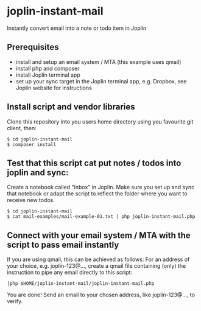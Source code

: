 # joplin-instant-mail
Instantly convert email into a note or todo item in Joplin

## Prerequisites
* install and setup an email system / MTA (this example uses qmail)
* install php and composer
* install Joplin terminal app
* set up your sync target in the Joplin terminal app, e.g. Dropbox, see Joplin website for instructions
## Install script and vendor libraries
Clone this repository into you users home directory using you favourite git client, then:
```
$ cd joplin-instant-mail
$ composer install
```

## Test that this script cat put notes / todos into joplin and sync:
Create a notebook called "Inbox" in Joplin. Make sure you set up and sync that notebook or adapt the script to reflect the folder where you want to receive new todos.
```
$ cd joplin-instant-mail
$ cat mail-examples/mail-example-01.txt | php joplin-instant-mail.php
```
## Connect with your email system / MTA with the script to pass email instantly
If you are using qmail, this can be achieved as follows:
For an address of your choice, e.g. joplin-123@..., create a qmail file containing (only) the instruction to pipe any email directly to this script:
```
|php $HOME/joplin-instant-mail/joplin-instant-mail.php
```
You are done! Send an email to your chosen address, like joplin-123@..., to verify.